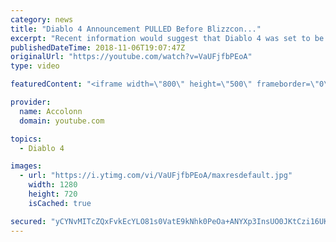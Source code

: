 ```yaml
---
category: news
title: "Diablo 4 Announcement PULLED Before Blizzcon..."
excerpt: "Recent information would suggest that Diablo 4 was set to be announced at Blizzcon but ended being pulled after developers couldn't commit to the current ..."
publishedDateTime: 2018-11-06T19:07:47Z
originalUrl: "https://youtube.com/watch?v=VaUFjfbPEoA"
type: video

featuredContent: "<iframe width=\"800\" height=\"500\" frameborder=\"0\" src=\"https://www.youtube.com/embed/VaUFjfbPEoA\" allow=\"accelerometer; autoplay; encrypted-media; gyroscope; picture-in-picture\" allowfullscreen></iframe>"

provider:
  name: Accolonn
  domain: youtube.com

topics:
  - Diablo 4

images:
  - url: "https://i.ytimg.com/vi/VaUFjfbPEoA/maxresdefault.jpg"
    width: 1280
    height: 720
    isCached: true

secured: "yCYNvMITcZQxFvkEcYLO81s0VatE9kNhk0PeOa+ANYXp3InsUO0JKtCzi16UKlJTaCeaz52jWNNv7R5W8lbnFY4N3Rlgsq+1VwukCLkbGF9eJmtd8bW7ihdDdCBZR26w8jIBz85YPUVyCCMDWHBp5Szbu430ozY6b7b0Aejr/jfQWwtcOPEBOh4MejBV1XSLT3elaDrLsJ54eR1Fo7p+cjmcE3FS7We7BC9in1VMl+tP2XVX3csKn1E9o9kqjSkxvVboRuVdaCtSD2YB9n/5eJfK5kpNVuPnhRKK9tgVWuXvL5i+DhE+Uofc/kHGuy+5DgGqut7T1wFekJuVWTgw51hbsOogHw++wdP9m5ykGCckfxsg+GVjM0JsgRyOfAsatFI1zKsq75wJaCKM01O9JfUES/vsmPncMSceZmhkrHMQO+QiY523LnFjzVuPQZ7S;5uewa4Q4ENSENsj0+/kgig=="
---
```


